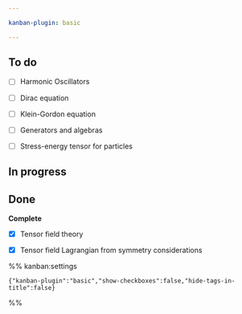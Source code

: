 ```yaml
---

kanban-plugin: basic

---
```


## To do

- [ ] Harmonic Oscillators
- [ ] Dirac equation
- [ ] Klein-Gordon equation
- [ ] Generators and algebras
- [ ] Stress-energy tensor for particles


## In progress



## Done

**Complete**
- [x] Tensor field theory
- [x] Tensor field Lagrangian from symmetry considerations




%% kanban:settings
```
{"kanban-plugin":"basic","show-checkboxes":false,"hide-tags-in-title":false}
```
%%